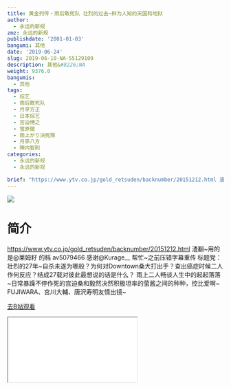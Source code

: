 ```yaml
---
title: 黄金列传・雨后敢死队 壮烈的过去~鲜为人知的天国和地狱
author:
  - 永远的新规
zmz: 永远的新规
publishdate: '2001-01-03'
bangumi: 其他
date: '2019-06-24'
slug: 2019-06-10-NA-55129109
description: 其他&#8226;NA
weight: 9376.0
bangumis:
  - 其他
tags:
  - 综艺
  - 雨后敢死队
  - 月亭方正
  - 日本综艺
  - 宮迫博之
  - 蛍原徹
  - 雨上がり決死隊
  - 月亭八方
  - 陣内智則
categories:
  - 永远的新规
  - 永远的新规

brief: "https://www.ytv.co.jp/gold_retsuden/backnumber/20151212.html 渣翻~用的是@莱姆籽 的档 av5079466 感谢@Kurage__ 帮忙~之前压错字幕重传 标题党：壮烈的27年~自杀未遂为哪般？为何对Downtown桑大打出手？查出癌症时候二人作何反应？结成27载对彼此最想说的话是什么？ 雨上二人畅谈人生中的起起落落~日常暴躁不停作死的宫迫桑和毅然决然积极坦率的萤酱之间的种种，控比爱啊~ FUJIWARA、宮川大輔、唐沢寿明友情出镜~"
---
```

![](https://raw.githubusercontent.com/tcgriffith/owaraisite/master/static/tmpimg/3769b89c149a61007f0e867e73686e8b69259c60.jpg.480.jpg)
# 简介  
https://www.ytv.co.jp/gold_retsuden/backnumber/20151212.html
渣翻~用的是@莱姆籽 的档 av5079466 感谢@Kurage__ 帮忙~之前压错字幕重传
标题党：壮烈的27年~自杀未遂为哪般？为何对Downtown桑大打出手？查出癌症时候二人作何反应？结成27载对彼此最想说的话是什么？
雨上二人畅谈人生中的起起落落~日常暴躁不停作死的宫迫桑和毅然决然积极坦率的萤酱之间的种种，控比爱啊~
FUJIWARA、宮川大輔、唐沢寿明友情出镜~  

[去B站观看](https://www.bilibili.com/video/av55129109/)
<div class ="resp-container"><iframe class="testiframe" src="//player.bilibili.com/player.html?aid=55129109"", scrolling="no", allowfullscreen="true" > </iframe></div> 
